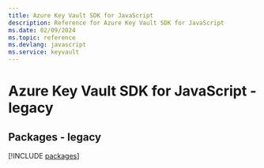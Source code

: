 ```yaml
---
title: Azure Key Vault SDK for JavaScript
description: Reference for Azure Key Vault SDK for JavaScript
ms.date: 02/09/2024
ms.topic: reference
ms.devlang: javascript
ms.service: keyvault
---
```

# Azure Key Vault SDK for JavaScript - legacy
## Packages - legacy
[!INCLUDE [packages](key-vault-index.md)]